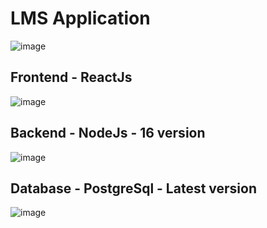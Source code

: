 # LMS Application

![image](https://media.licdn.com/dms/image/D5622AQES_ZVhaxsd6w/feedshare-shrink_1280/0/1704992025683?e=1713398400&v=beta&t=Ju_ZhGcUJvBMfdsdy_KYQfIaeqDl33Xf6DPE5tV9Cog)

## Frontend - ReactJs

![image](https://coderstrustbd.com/wp-content/uploads/2021/08/react-js-banner.jpg) 

## Backend - NodeJs - 16 version

![image](https://miro.medium.com/v2/resize:fit:1000/1*3pPJQKaUEdqQUjkWge0M3g.png)


## Database - PostgreSql - Latest version

![image](https://raw.githubusercontent.com/digital-lynk/lms-app/main/images/DALL%C2%B7E%202024-01-12%2017.37.59%20-%20An%20elephant%20figurine%20leaning%20on%20a%20stack%20of%20cylindrical%20database%20icons%2C%20both%20rendered%20in%20neon%20colors%20with%20the%20name%20'PostgreSQL'%20clearly%20visible%20on%20the%20.png)


